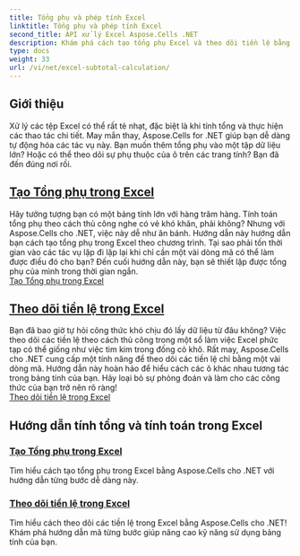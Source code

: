 ```yaml
---
title: Tổng phụ và phép tính Excel
linktitle: Tổng phụ và phép tính Excel
second_title: API xử lý Excel Aspose.Cells .NET
description: Khám phá cách tạo tổng phụ Excel và theo dõi tiền lệ bằng Aspose.Cells cho .NET. Thực hiện theo các hướng dẫn này để nâng cao kỹ năng bảng tính của bạn một cách dễ dàng.
type: docs
weight: 33
url: /vi/net/excel-subtotal-calculation/
---
```

## Giới thiệu

Xử lý các tệp Excel có thể rất tẻ nhạt, đặc biệt là khi tính tổng và thực hiện các thao tác chi tiết. May mắn thay, Aspose.Cells for .NET giúp bạn dễ dàng tự động hóa các tác vụ này. Bạn muốn thêm tổng phụ vào một tập dữ liệu lớn? Hoặc có thể theo dõi sự phụ thuộc của ô trên các trang tính? Bạn đã đến đúng nơi rồi.

## [Tạo Tổng phụ trong Excel](./create-subtotals-in-excel/)

Hãy tưởng tượng bạn có một bảng tính lớn với hàng trăm hàng. Tính toán tổng phụ theo cách thủ công nghe có vẻ khó khăn, phải không? Nhưng với Aspose.Cells cho .NET, việc này dễ như ăn bánh. Hướng dẫn này hướng dẫn bạn cách tạo tổng phụ trong Excel theo chương trình. Tại sao phải tốn thời gian vào các tác vụ lặp đi lặp lại khi chỉ cần một vài dòng mã có thể làm được điều đó cho bạn? Đến cuối hướng dẫn này, bạn sẽ thiết lập được tổng phụ của mình trong thời gian ngắn.  
[Tạo Tổng phụ trong Excel](./create-subtotals-in-excel/)

## [Theo dõi tiền lệ trong Excel](./tracing-precedents-in-excel/)

Bạn đã bao giờ tự hỏi công thức khó chịu đó lấy dữ liệu từ đâu không? Việc theo dõi các tiền lệ theo cách thủ công trong một sổ làm việc Excel phức tạp có thể giống như việc tìm kim trong đống cỏ khô. Rất may, Aspose.Cells cho .NET cung cấp một tính năng để theo dõi các tiền lệ chỉ bằng một vài dòng mã. Hướng dẫn này hoàn hảo để hiểu cách các ô khác nhau tương tác trong bảng tính của bạn. Hãy loại bỏ sự phỏng đoán và làm cho các công thức của bạn trở nên rõ ràng!  
[Theo dõi tiền lệ trong Excel](./tracing-precedents-in-excel/)

## Hướng dẫn tính tổng và tính toán trong Excel
### [Tạo Tổng phụ trong Excel](./create-subtotals-in-excel/)
Tìm hiểu cách tạo tổng phụ trong Excel bằng Aspose.Cells cho .NET với hướng dẫn từng bước dễ dàng này.
### [Theo dõi tiền lệ trong Excel](./tracing-precedents-in-excel/)
Tìm hiểu cách theo dõi các tiền lệ trong Excel bằng Aspose.Cells cho .NET! Khám phá hướng dẫn mã từng bước giúp nâng cao kỹ năng sử dụng bảng tính của bạn.
